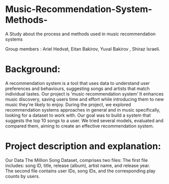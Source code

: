 # Music-Recommendation-System-Methods-
A Study about the process and methods used in music recommendation systems 

Group members :  Ariel Hedvat, Eitan Bakirov, Yuval Bakirov , Shiraz Israeli.

# Background: 
A recommendation system is a tool that uses data to understand user preferences and behaviours, suggesting songs and artists that match individual tastes. 
Our project is ‘music recommendation system’ It enhances music discovery, saving users time and effort while introducing them to new music they're likely to enjoy. During the project, we explored recommendation systems approaches in general and in music specifically, looking for a dataset to work with. Our goal was to build a system that suggests the top 10 songs to a user. We tried several models, evaluated and compared them, aiming to create an effective recommendation system.

# Project description and explanation:
Our Data The Million Song Dataset, comprises two files: 
The first file includes: song ID, title, release (album), artist name, and release year.  
The second file contains user IDs, song IDs, and the corresponding play counts by users.


